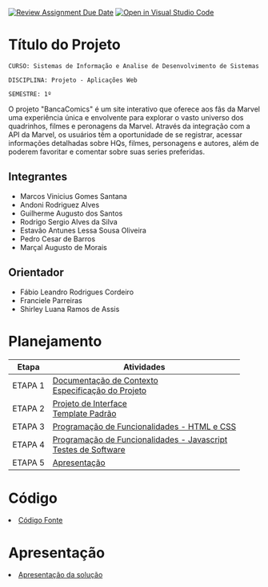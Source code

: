 [![Review Assignment Due Date](https://classroom.github.com/assets/deadline-readme-button-24ddc0f5d75046c5622901739e7c5dd533143b0c8e959d652212380cedb1ea36.svg)](https://classroom.github.com/a/c1_paze5)
[![Open in Visual Studio Code](https://classroom.github.com/assets/open-in-vscode-718a45dd9cf7e7f842a935f5ebbe5719a5e09af4491e668f4dbf3b35d5cca122.svg)](https://classroom.github.com/online_ide?assignment_repo_id=11591967&assignment_repo_type=AssignmentRepo)
# Título do Projeto

`CURSO: Sistemas de Informação e Analise de Desenvolvimento de Sistemas`

`DISCIPLINA: Projeto - Aplicações Web`

`SEMESTRE: 1º`

O projeto "BancaComics" é um site interativo que oferece aos fãs da Marvel uma experiência única e envolvente para explorar o vasto universo dos quadrinhos, filmes e peronagens da Marvel. Através da integração com a API da Marvel, os usuários têm a oportunidade de se registrar, acessar informações detalhadas sobre HQs, filmes, personagens e autores, além de poderem favoritar e comentar sobre suas series preferidas.

## Integrantes

* Marcos Vinicius Gomes Santana
* Andoni Rodriguez Alves
* Guilherme Augusto dos Santos
* Rodrigo Sergio Alves da Silva
* Estavão Antunes Lessa Sousa Oliveira
* Pedro Cesar de Barros
* Marçal Augusto de Morais

## Orientador

* Fábio Leandro Rodrigues Cordeiro
* Franciele Parreiras
* Shirley Luana Ramos de Assis

# Planejamento

| Etapa         | Atividades |
|  :----:   | ----------- |
| ETAPA 1         |[Documentação de Contexto](docs/context.md) <br> [Especificação do Projeto](docs/especification.md) |
| ETAPA 2         |[Projeto de Interface](docs/interface.md) <br> [Template Padrão](docs/template.md) |
| ETAPA 3         |[Programação de Funcionalidades - HTML e CSS](docs/development.md) |
| ETAPA 4        |[Programação de Funcionalidades - Javascript](docs/development.md) <br> [Testes de Software ](docs/tests.md) |
| ETAPA 5         | [Apresentação](presentation/README.md) |

# Código

<li><a href="src/README.md"> Código Fonte</a></li>

# Apresentação

<li><a href="presentation/README.md"> Apresentação da solução</a></li>
